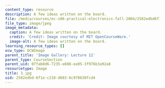 ```yaml
---
content_type: resource
description: A few ideas written on the board.
file: /media/courses/ec-s06-practical-electronics-fall-2004/2582edbd6f1ec218d6836c978630fcd4_3.jpg
file_type: image/jpeg
image_metadata:
  caption: A few ideas written on the board.
  credit: 'Credit: Image courtesy of MIT OpenCourseWare.'
  image-alt: A few ideas written on the board.
learning_resource_types: []
ocw_type: OCWImage
parent_title: 'Image Gallery: Lecture 12'
parent_type: CourseSection
parent_uid: 07fab0d6-7235-e608-ea95-3f976b3a92a8
resourcetype: Image
title: 3.jpg
uid: 2582edbd-6f1e-c218-d683-6c978630fcd4
---
```

